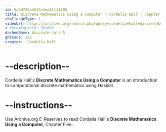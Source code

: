 ```yaml
---
id: 5a9d726c424fe3ea11111105
title: Discrete Mathematics Using a Computer - Cordelia Hall - Chapter 5
challengeType: 1
videoUrl: https://archive.org/search.php?query=cordelia+hall+discrete&sin=
# forumTopicId: 301086
dashedName: discrete-hall-5
ghissue: 222
creator:  Cordelia Hall
---
```


# --description--

 Cordelia Hall's __Discrete Mathematics Using a Computer__ is an introduction to computational discrete mathematics using Haskell.

# --instructions--

Use Archive.org E-Reserves to read Cordelia Hall's __Discrete Mathematics Using a Computer__, Chapter Five. 